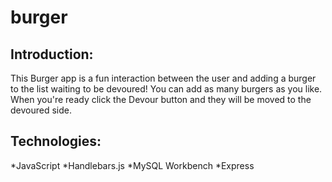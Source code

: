 # burger
## Introduction:
This Burger app is a fun interaction between the user and adding a burger to the list waiting to be devoured! You can add as many burgers as you like. When you're ready click the Devour button and they will be moved to the devoured side. 

## Technologies:
*JavaScript
*Handlebars.js
*MySQL Workbench
*Express
